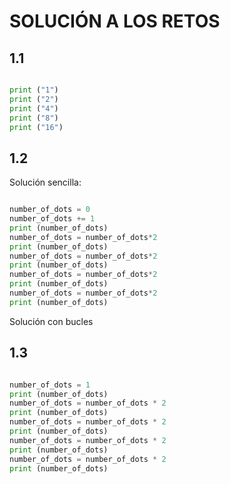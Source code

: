 # SOLUCIÓN A LOS RETOS

## 1.1

```python

print ("1")
print ("2")
print ("4")   
print ("8")
print ("16")

```

##  1.2

Solución sencilla:

```python

number_of_dots = 0
number_of_dots += 1
print (number_of_dots)
number_of_dots = number_of_dots*2
print (number_of_dots)
number_of_dots = number_of_dots*2
print (number_of_dots)   
number_of_dots = number_of_dots*2
print (number_of_dots)
number_of_dots = number_of_dots*2
print (number_of_dots)

```

Solución con bucles

## 1.3


```python

number_of_dots = 1
print (number_of_dots)
number_of_dots = number_of_dots * 2
print (number_of_dots)
number_of_dots = number_of_dots * 2
print (number_of_dots)
number_of_dots = number_of_dots * 2
print (number_of_dots)
number_of_dots = number_of_dots * 2
print (number_of_dots)

```
